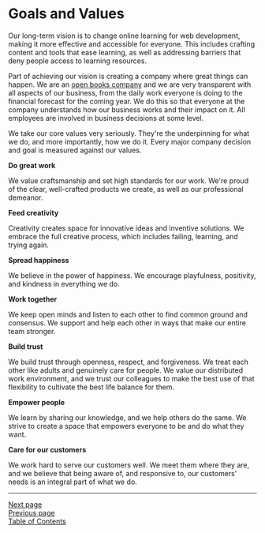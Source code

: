 # Goals and Values
Our long-term vision is to change online learning for web development, making it more effective and accessible for everyone. This includes crafting content and tools that ease learning, as well as addressing barriers that deny people access to learning resources.

Part of achieving our vision is creating a company where great things can happen. We are an [open books company](https://www.forbes.com/sites/petercarbonara/2017/04/18/what-small-business-owners-need-to-know-about-open-book-management/#3fcfeb44432a) and we are very transparent with all aspects of our business, from the daily work everyone is doing to the financial forecast for the coming year. We do this so that everyone at the company understands how our business works and their impact on it. All employees are involved in business decisions at some level.

We take our core values very seriously. They're the underpinning for what we do, and more importantly, how we do it. Every major company decision and goal is measured against our values. 

**Do great work**

We value craftsmanship and set high standards for our work. We're proud of the clear, well-crafted products we create, as well as our professional demeanor.

**Feed creativity**

Creativity creates space for innovative ideas and inventive solutions. We embrace the full creative process, which includes failing, learning, and trying again.

**Spread happiness**

We believe in the power of happiness. We encourage playfulness, positivity, and kindness in everything we do.

**Work together**

We keep open minds and listen to each other to find common ground and consensus. We support and help each other in ways that make our entire team stronger.

**Build trust**

We build trust through openness, respect, and forgiveness. We treat each other like adults and genuinely care for people. We value our distributed work environment, and we trust our colleagues to make the best use of that flexibility to cultivate the best life balance for them.

**Empower people**

We learn by sharing our knowledge, and we help others do the same. We strive to create a space that empowers everyone to be and do what they want.

**Care for our customers**

We work hard to serve our customers well. We meet them where they are, and we believe that being aware of, and responsive to, our customers’ needs is an integral part of what we do.

---
[Next page](03history.md)  
[Previous page](01what_we_do.md)  
[Table of Contents](../README.md#table-of-contents)
